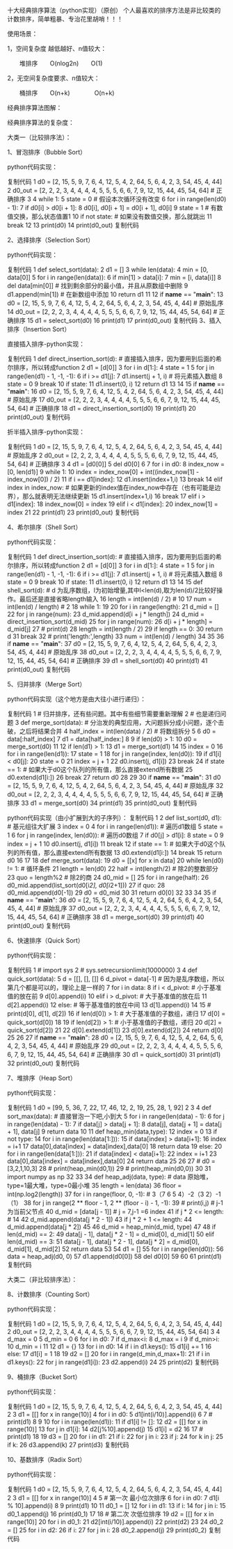 十大经典排序算法（python实现）（原创）
个人最喜欢的排序方法是非比较类的计数排序，简单粗暴、专治花里胡哨！！！

 

使用场景：

1，空间复杂度 越低越好、n值较大：

　　堆排序　　O(nlog2n)　　O(1)

2，无空间复杂度要求、n值较大：

　　桶排序　　O(n+k)　　　　O(n+k)

 

 

 

经典排序算法图解：



经典排序算法的复杂度：



 

大类一（比较排序法）：

1、冒泡排序（Bubble Sort）


 

python代码实现：

复制代码
 1 d0 = [2, 15, 5, 9, 7, 6, 4, 12, 5, 4, 2, 64, 5, 6, 4, 2, 3, 54, 45, 4, 44]
 2 d0_out = [2, 2, 2, 3, 4, 4, 4, 4, 5, 5, 5, 6, 6, 7, 9, 12, 15, 44, 45, 54, 64]  # 正确排序
 3 
 4 while 1:
 5     state = 0  # 假设本次循环没有改变
 6     for i in range(len(d0) - 1):
 7         if d0[i] > d0[i + 1]:
 8             d0[i], d0[i + 1] = d0[i + 1], d0[i]
 9             state = 1  # 有数值交换，那么状态值置1
10     if not state:  # 如果没有数值交换，那么就跳出
11         break
12 
13 print(d0)
14 print(d0_out)
复制代码
 

2、选择排序（Selection Sort）


python代码实现：

复制代码
 1 def select_sort(data):
 2     d1 = []
 3     while len(data):
 4         min = [0, data[0]]
 5         for i in range(len(data)):
 6             if min[1] > data[i]:
 7                 min = [i, data[i]]
 8         del data[min[0]]  # 找到剩余部分的最小值，并且从原数组中删除
 9         d1.append(min[1])  # 在新数组中添加
10     return d1
11 
12 if __name__ == "__main__":
13     d0 = [2, 15, 5, 9, 7, 6, 4, 12, 5, 4, 2, 64, 5, 6, 4, 2, 3, 54, 45, 4, 44]  # 原始乱序
14     d0_out = [2, 2, 2, 3, 4, 4, 4, 4, 5, 5, 5, 6, 6, 7, 9, 12, 15, 44, 45, 54, 64]  # 正确排序
15     d1 = select_sort(d0)
16     print(d1)
17     print(d0_out)
复制代码
3、插入排序（Insertion Sort）


 

直接插入排序-python实现：

复制代码
 1 def direct_insertion_sort(d):   # 直接插入排序，因为要用到后面的希尔排序，所以转成function
 2     d1 = [d[0]]
 3     for i in d[1:]:
 4         state = 1
 5         for j in range(len(d1) - 1, -1, -1):
 6             if i >= d1[j]:
 7                 d1.insert(j + 1, i)  # 将元素插入数组
 8                 state = 0
 9                 break
10         if state:
11             d1.insert(0, i)
12     return d1
13 
14 
15 if __name__ == "__main__":
16     d0 = [2, 15, 5, 9, 7, 6, 4, 12, 5, 4, 2, 64, 5, 6, 4, 2, 3, 54, 45, 4, 44]  # 原始乱序
17     d0_out = [2, 2, 2, 3, 4, 4, 4, 4, 5, 5, 5, 6, 6, 7, 9, 12, 15, 44, 45, 54, 64]  # 正确排序
18     d1 = direct_insertion_sort(d0)
19     print(d1)
20     print(d0_out)
复制代码
 

折半插入排序-python实现：

复制代码
 1 d0 = [2, 15, 5, 9, 7, 6, 4, 12, 5, 4, 2, 64, 5, 6, 4, 2, 3, 54, 45, 4, 44]  # 原始乱序
 2 d0_out = [2, 2, 2, 3, 4, 4, 4, 4, 5, 5, 5, 6, 6, 7, 9, 12, 15, 44, 45, 54, 64]  # 正确排序
 3 
 4 d1 = [d0[0]]
 5 del d0[0]
 6 
 7 for i in d0:
 8     index_now = [0, len(d1)]
 9     while 1:
10         index = index_now[0] + int((index_now[1] - index_now[0]) / 2)
11         if i == d1[index]:
12             d1.insert(index+1,i)
13             break
14         elif index in index_now:  # 如果更新的index值在index_now中存在（也有可能是边界），那么就表明无法继续更新
15             d1.insert(index+1,i)
16             break
17         elif i > d1[index]:
18             index_now[0] = index
19         elif i < d1[index]:
20             index_now[1] = index
21 
22 print(d1)
23 print(d0_out)
复制代码
 

4、希尔排序（Shell Sort）


 

python代码实现：

复制代码
 1 def direct_insertion_sort(d):  # 直接插入排序，因为要用到后面的希尔排序，所以转成function
 2     d1 = [d[0]]
 3     for i in d[1:]:
 4         state = 1
 5         for j in range(len(d1) - 1, -1, -1):
 6             if i >= d1[j]:
 7                 d1.insert(j + 1, i)  # 将元素插入数组
 8                 state = 0
 9                 break
10         if state:
11             d1.insert(0, i)
12     return d1
13 
14 
15 def shell_sort(d):  # d 为乱序数组，l为初始增量,其中l<len(d),取为len(d)/2比较好操作。最后还是直接省略length输入
16     length = int(len(d) / 2)  # 10
17     num = int(len(d) / length)  # 2
18     while 1:
19 
20         for i in range(length):
21             d_mid = []
22             for j in range(num):
23                 d_mid.append(d[i + j * length])
24             d_mid = direct_insertion_sort(d_mid)
25             for j in range(num):
26                 d[i + j * length] = d_mid[j]
27         # print(d)
28         length = int(length / 2)
29         if length == 0:
30             return d
31             break
32         # print('length:',length)
33         num = int(len(d) / length)
34 
35 
36 if __name__ == "__main__":
37     d0 = [2, 15, 5, 9, 7, 6, 4, 12, 5, 4, 2, 64, 5, 6, 4, 2, 3, 54, 45, 4, 44]  # 原始乱序
38     d0_out = [2, 2, 2, 3, 4, 4, 4, 4, 5, 5, 5, 6, 6, 7, 9, 12, 15, 44, 45, 54, 64]  # 正确排序
39     d1 = shell_sort(d0)
40     print(d1)
41     print(d0_out)
复制代码
 

5、归并排序（Merge Sort）


python代码实现（这个地方是由大往小进行递归）：

复制代码
 1 # 归并排序，还有些问题。其中有些细节需要重新理解
 2 # 也是递归问题
 3 def merge_sort(data):  # 分治发的典型应用，大问题拆分成小问题，逐个击破，之后将结果合并
 4     half_index = int(len(data) / 2)  # 将数组拆分
 5 
 6     d0 = data[:half_index]
 7     d1 = data[half_index:]
 8 
 9     if len(d0) > 1:
10         d0 = merge_sort(d0)
11 
12     if len(d1) > 1:
13         d1 = merge_sort(d1)
14 
15     index = 0
16     for i in range(len(d1)):
17         state = 1
18         for j in range(index, len(d0)):
19             if d1[i] < d0[j]:
20                 state = 0
21                 index = j + 1
22                 d0.insert(j, d1[i])
23                 break
24         if state == 1:  # 如果大于d0这个队列的所有值，那么直接extend所有数据
25             d0.extend(d1[i:])
26             break
27     return d0
28 
29 
30 if __name__ == "__main__":
31     d0 = [2, 15, 5, 9, 7, 6, 4, 12, 5, 4, 2, 64, 5, 6, 4, 2, 3, 54, 45, 4, 44]  # 原始乱序
32     d0_out = [2, 2, 2, 3, 4, 4, 4, 4, 5, 5, 5, 6, 6, 7, 9, 12, 15, 44, 45, 54, 64]  # 正确排序
33     d1 = merge_sort(d0)
34     print(d1)
35     print(d0_out)
复制代码
 

python代码实现（由小扩展到大的子序列）：
复制代码
 1 
 2 def list_sort(d0, d1):  # 基元组往大扩展
 3     index = 0
 4     for i in range(len(d1)):  # 遍历d1数组
 5         state = 1
 6         for j in range(index, len(d0)):  # 遍历d0数组
 7             if d0[j] > d1[i]:
 8                 state = 0
 9                 index = j + 1
10                 d0.insert(j, d1[i])
11                 break
12         if state == 1:  # 如果大于d0这个队列的所有值，那么直接extend所有数据
13             d0.extend(d1[i:])
14             break
15     return d0
16 
17 
18 def merge_sort(data):
19     d0 = [[x] for x in data]
20     while len(d0) != 1:    # 循环条件
21         length = len(d0)
22         half = int(length/2)    # 除2的整数部分
23         quo = length%2          # 除2的商
24         d0_mid = []
25         for i in range(half):
26             d0_mid.append(list_sort(d0[i*2], d0[i*2+1]))
27         if quo:
28             d0_mid.append(d0[-1])
29         d0 = d0_mid
30 
31     return d0[0]
32 
33 
34 
35 if __name__ == "__main__":
36     d0 = [2, 15, 5, 9, 7, 6, 4, 12, 5, 4, 2, 64, 5, 6, 4, 2, 3, 54, 45, 4, 44]  # 原始乱序
37     d0_out = [2, 2, 2, 3, 4, 4, 4, 4, 5, 5, 5, 6, 6, 7, 9, 12, 15, 44, 45, 54, 64]  # 正确排序
38     d1 = merge_sort(d0)
39     print(d1)
40     print(d0_out)
复制代码
 

 

6、快速排序（Quick Sort）


python代码实现：

复制代码
 1 # import sys
 2 # sys.setrecursionlimit(1000000)
 3 
 4 def quick_sort(data):
 5     d = [[], [], []]
 6     d_pivot = data[-1]  # 因为是乱序数组，所以第几个都是可以的，理论上是一样的
 7     for i in data:
 8         if i < d_pivot:  # 小于基准值的放在前
 9             d[0].append(i)
10         elif i > d_pivot:  # 大于基准值的放在后
11             d[2].append(i)
12         else:  # 等于基准值的放在中间
13             d[1].append(i)
14 
15     # print(d[0], d[1], d[2])
16     if len(d[0]) > 1:  # 大于基准值的子数组，递归
17         d[0] = quick_sort(d[0])
18 
19     if len(d[2]) > 1:  # 小于基准值的子数组，递归
20         d[2] = quick_sort(d[2])
21 
22     d[0].extend(d[1])
23     d[0].extend(d[2])
24     return d[0]
25 
26 
27 if __name__ == "__main__":
28     d0 = [2, 15, 5, 9, 7, 6, 4, 12, 5, 4, 2, 64, 5, 6, 4, 2, 3, 54, 45, 4, 44]  # 原始乱序
29     d0_out = [2, 2, 2, 3, 4, 4, 4, 4, 5, 5, 5, 6, 6, 7, 9, 12, 15, 44, 45, 54, 64]  # 正确排序
30     d1 = quick_sort(d0)
31     print(d1)
32     print(d0_out)
复制代码
 

 

7、堆排序（Heap Sort）


python代码实现：

复制代码
 1 d0 = [99, 5, 36, 7, 22, 17, 46, 12, 2, 19, 25, 28, 1, 92]
 2 
 3 
 4 def sort_max(data):  # 直接冒泡一下吧,小到大
 5     for i in range(len(data) - 1):
 6         for j in range(len(data) - 1):
 7             if data[j] > data[j + 1]:
 8                 data[j], data[j + 1] = data[j + 1], data[j]
 9     return data
10 
11 def heap_min(data,type):
12     index = 0
13     if not type:
14         for i in range(len(data[1:])):
15             if data[index] > data[i+1]:
16                 index = i+1
17         data[0],data[index] = data[index],data[0]
18         return data
19     else:
20         for i in range(len(data[1:])):
21             if data[index] < data[i+1]:
22                 index = i+1
23         data[0],data[index] = data[index],data[0]
24         return data
25 
26 
27 # d0 = [3,2,1,10,3]
28 # print(heap_min(d0,1))
29 # print(heap_min(d0,0))
30 
31 import numpy as np
32 
33 
34 def heap_adj(data, type):  # data 原始堆，type=1最大堆，type=0最小堆
35     length = len(data)
36     floor = int(np.log2(length))
37     for i in range(floor, 0, -1):  # 3（7 6 5 4）-2（3 2）-1（1）
38         for j in range(2 ** floor - 1, 2 ** (floor - i) - 1, -1):
39             # print(i,j)    # j-1 为当前父节点
40             d_mid = [data[j - 1]]  # j = 7,j-1 =6 index
41             if j * 2 <= length:  # 14
42                 d_mid.append(data[j * 2 - 1])
43             if j * 2 + 1 <= length:
44                 d_mid.append(data[j * 2])
45 
46             d_mid = heap_min(d_mid, type)
47 
48             if len(d_mid) == 2:
49                 data[j - 1], data[j * 2 - 1] = d_mid[0], d_mid[1]
50             elif len(d_mid) == 3:
51                 data[j - 1], data[j * 2 - 1], data[j * 2] = d_mid[0], d_mid[1], d_mid[2]
52     return data
53 
54 d1 = []
55 for i in range(len(d0)):
56     data = heap_adj(d0, 0)
57     d1.append(d0[0])
58     del d0[0]
59 
60 
61 print(d1)
复制代码
 

大类二（非比较排序法）：

8、计数排序（Counting Sort）


python代码实现：

复制代码
 1 d0 = [2, 15, 5, 9, 7, 6, 4, 12, 5, 4, 2, 64, 5, 6, 4, 2, 3, 54, 45, 4, 44]
 2 d0_out = [2, 2, 2, 3, 4, 4, 4, 4, 5, 5, 5, 6, 6, 7, 9, 12, 15, 44, 45, 54, 64]
 3 
 4 d_max = 0
 5 d_min = 0
 6 for i in d0:
 7     if d_max<i:
 8         d_max = i
 9     if d_min>i:
10         d_min = i
11 
12 d1 = {}
13 for i in d0:
14     if i in d1.keys():
15         d1[i] += 1
16     else:
17         d1[i] = 1
18 
19 d2 = []
20 for i in range(d_min,d_max+1):
21     if i in d1.keys():
22         for j in range(d1[i]):
23             d2.append(i)
24 
25 print(d2)
复制代码
 

9、桶排序（Bucket Sort）


python代码实现：

复制代码
 1 d0 = [2, 15, 5, 9, 7, 6, 4, 12, 5, 4, 2, 64, 5, 6, 4, 2, 3, 54, 45, 4, 44]
 2 
 3 d1 = [[] for x in range(10)]
 4 for i in d0:
 5     d1[int(i/10)].append(i)
 6 
 7 # print(d1)
 8 
 9 
10 for i in range(len(d1)):
11     if d1[i] != []:
12         d2 = [[] for x in range(10)]
13         for j in d1[i]:
14             d2[j%10].append(j)
15         d1[i] = d2
16 
17 # print(d1)
18 
19 d3 = []
20 for i in d1:
21     if i:
22         for j in i:
23             if j:
24                 for k in j:
25                     if k:
26                         d3.append(k)
27 print(d3)
复制代码
 

10、基数排序（Radix Sort）


 

python代码实现：

复制代码
 1 d0 = [2, 15, 5, 9, 7, 6, 4, 12, 5, 4, 2, 64, 5, 6, 4, 2, 3, 54, 45, 4, 44]
 2 
 3 d1 = [[] for x in range(10)]
 4 
 5 # 第一次 最小位次排序
 6 for i in d0:
 7     d1[i % 10].append(i)
 8 
 9 print(d1)
10 
11 d0_1 = []
12 for i in d1:
13     if i:
14         for j in i:
15             d0_1.append(j)
16 print(d0_1)
17 
18 # 第二次 次低位排序
19 d2 = [[] for x in range(10)]
20 for i in d0_1:
21     d2[int(i/10)].append(i)
22 print(d2)
23 
24 d0_2 = []
25 for i in d2:
26     if i:
27         for j in i:
28             d0_2.append(j)
29 print(d0_2)
复制代码